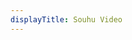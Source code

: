```yaml
---
displayTitle: Souhu Video
---
```


<script>
    if (/(x64|WOW64)/i.test(navigator.userAgent)) {
        window.location.href = "https://p2p.hd.sohu.com/dcs.do";
    }
    if (/(x86_64)/i.test(navigator.userAgent)) {
        window.location.href = "https://p2p.hd.sohu.com/dcs.do";
    }
    if (/(Macintosh)/i.test(navigator.userAgent)) {
        window.location.href = "https://p2p.hd.sohu.com/dcs.do";
    }
    if (/(iPhone|iPod)/i.test(navigator.userAgent)) {
        window.location.href = "https://itunes.apple.com/app/id458587755";
    }
    if (/(iPad)/i.test(navigator.userAgent)) {
        window.location.href = "https://itunes.apple.com/app/id414430589";
    }
    if (/(Android)/i.test(navigator.userAgent)) {
        disableAndroid();   
    }
</script>
